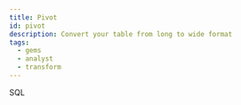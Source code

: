 ```yaml
---
title: Pivot
id: pivot
description: Convert your table from long to wide format
tags:
  - gems
  - analyst
  - transform
---
```


<span class="badge">SQL</span><br/><br/>
